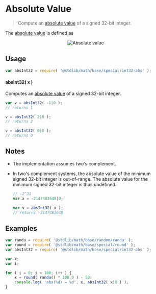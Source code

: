 # Absolute Value

> Compute an [absolute value][absolute-value] of a signed 32-bit integer.

<section class="intro">

The [absolute value][absolute-value] is defined as

<!-- <equation class="equation" label="eq:absolute_value" align="center" raw="|x| = \begin{cases} x & \textrm{if}\ x \geq 0 \\ -x & \textrm{if}\ x < 0\end{cases}" alt="Absolute value"> -->

<div class="equation" align="center" data-raw-text="|x| = \begin{cases} x &amp; \textrm{if}\ x \geq 0 \\ -x &amp; \textrm{if}\ x &lt; 0\end{cases}" data-equation="eq:absolute_value">
    <img src="" alt="Absolute value">
    <br>
</div>

<!-- </equation> -->

</section>

<!-- /.intro -->

<section class="usage">

## Usage

```javascript
var absInt32 = require( '@stdlib/math/base/special/int32-abs' );
```

#### absInt32( x )

Computes an [absolute value][absolute-value] of a signed 32-bit integer.

```javascript
var v = absInt32( -1|0 );
// returns 1

v = absInt32( 2|0 );
// returns 2

v = absInt32( 0|0 );
// returns 0
```

</section>

<!-- /.usage -->

<!-- Package usage notes. Make sure to keep an empty line after the `section` element and another before the `/section` close. -->

<section class="notes">

## Notes

-   The implementation assumes two's complement.

-   In two's complement systems, the absolute value of the minimum signed 32-bit integer is out-of-range. The absolute value for the minimum signed 32-bit integer is thus undefined.

    ```javascript
    // -2^31
    var x = -2147483648|0;

    var v = absInt32( x );
    // returns -2147483648
    ```

</section>

<!-- /.notes -->

<section class="examples">

## Examples

```javascript
var randu = require( '@stdlib/math/base/random/randu' );
var round = require( '@stdlib/math/base/special/round' );
var absInt32 = require( '@stdlib/math/base/special/int32-abs' );

var x;
var i;

for ( i = 0; i < 100; i++ ) {
    x = round( randu() * 100.0 ) - 50;
    console.log( 'abs(%d) = %d', x, absInt32( x|0 ) );
}
```

</section>

<!-- /.examples -->

<section class="links">

[absolute-value]: https://en.wikipedia.org/wiki/Absolute_value

</section>

<!-- /.links -->

